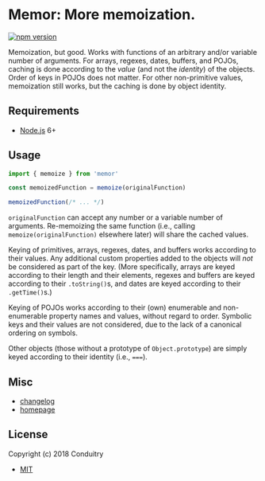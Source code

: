 # Memor: More memoization.

[![npm version](https://img.shields.io/npm/v/memor.svg?style=flat-square)](https://www.npmjs.com/package/memor)

Memoization, but good. Works with functions of an arbitrary and/or variable number of arguments. For arrays, regexes, dates, buffers, and POJOs, caching is done according to the *value* (and not the *identity*) of the objects. Order of keys in POJOs does not matter. For other non-primitive values, memoization still works, but the caching is done by object identity.

## Requirements

- [Node.js](https://nodejs.org/) 6+

## Usage

```javascript
import { memoize } from 'memor'

const memoizedFunction = memoize(originalFunction)

memoizedFunction(/* ... */)
```

`originalFunction` can accept any number or a variable number of arguments. Re-memoizing the same function (i.e., calling `memoize(originalFunction)` elsewhere later) will share the cached values.

Keying of primitives, arrays, regexes, dates, and buffers works according to their values. Any additional custom properties added to the objects will *not* be considered as part of the key. (More specifically, arrays are keyed according to their length and their elements, regexes and buffers are keyed according to their `.toString()`s, and dates are keyed according to their `.getTime()`s.)

Keying of POJOs works according to their (own) enumerable and non-enumerable property names and values, without regard to order. Symbolic keys and their values are not considered, due to the lack of a canonical ordering on symbols.

Other objects (those without a prototype of `Object.prototype`) are simply keyed according to their identity (i.e., `===`).

## Misc

- [changelog](CHANGELOG.md#readme)
- [homepage](https://cndtr.io/memor/)

## License

Copyright (c) 2018 Conduitry

- [MIT](LICENSE)
